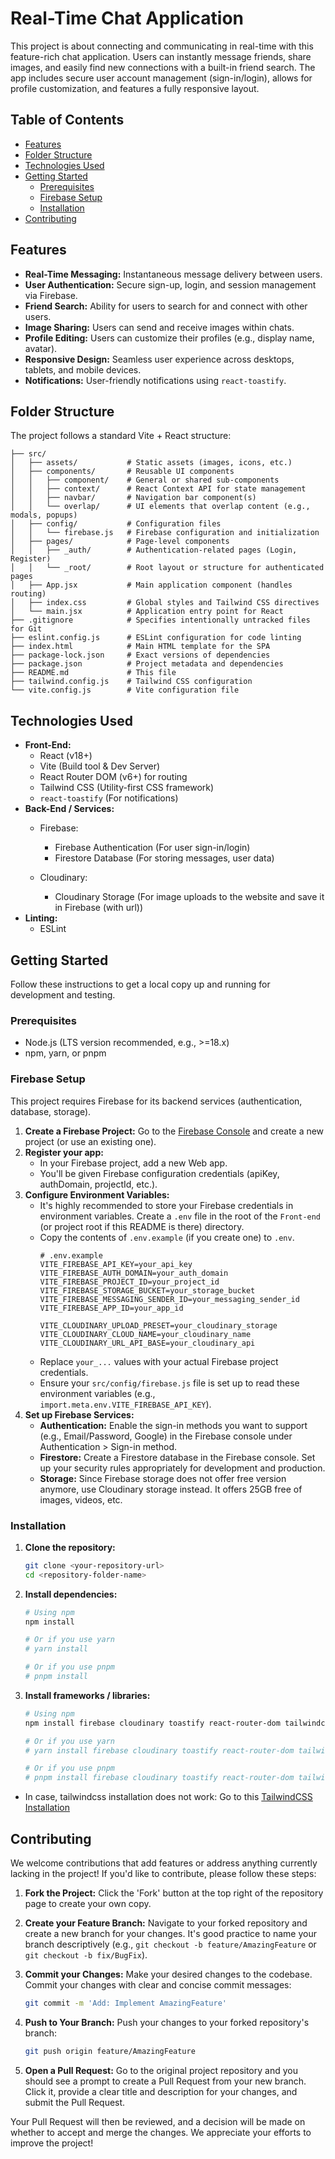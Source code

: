 # Real-Time Chat Application

This project is about connecting and communicating in real-time with this feature-rich chat application. Users can instantly message friends, share images, and easily find new connections with a built-in friend search. The app includes secure user account management (sign-in/login), allows for profile customization, and features a fully responsive layout.

## Table of Contents

- [Features](#features)
- [Folder Structure](#folder-structure)
- [Technologies Used](#technologies-used)
- [Getting Started](#getting-started)
  - [Prerequisites](#prerequisites)
  - [Firebase Setup](#firebase-setup)
  - [Installation](#installation)
- [Contributing](#contributing)

## Features

-   **Real-Time Messaging:** Instantaneous message delivery between users.
-   **User Authentication:** Secure sign-up, login, and session management via Firebase.
-   **Friend Search:** Ability for users to search for and connect with other users.
-   **Image Sharing:** Users can send and receive images within chats.
-   **Profile Editing:** Users can customize their profiles (e.g., display name, avatar).
-   **Responsive Design:** Seamless user experience across desktops, tablets, and mobile devices.
-   **Notifications:** User-friendly notifications using `react-toastify`.

## Folder Structure

The project follows a standard Vite + React structure:
```plaintext
├── src/
│   ├── assets/           # Static assets (images, icons, etc.)
│   ├── components/       # Reusable UI components
│   │   ├── component/    # General or shared sub-components
│   │   ├── context/      # React Context API for state management
│   │   ├── navbar/       # Navigation bar component(s)
│   │   └── overlap/      # UI elements that overlap content (e.g., modals, popups)
│   ├── config/           # Configuration files
│   │   └── firebase.js   # Firebase configuration and initialization
│   ├── pages/            # Page-level components
│   │   ├── _auth/        # Authentication-related pages (Login, Register)
│   │   └── _root/        # Root layout or structure for authenticated pages
│   ├── App.jsx           # Main application component (handles routing)
│   ├── index.css         # Global styles and Tailwind CSS directives
│   └── main.jsx          # Application entry point for React
├── .gitignore            # Specifies intentionally untracked files for Git
├── eslint.config.js      # ESLint configuration for code linting
├── index.html            # Main HTML template for the SPA
├── package-lock.json     # Exact versions of dependencies
├── package.json          # Project metadata and dependencies
├── README.md             # This file
├── tailwind.config.js    # Tailwind CSS configuration
└── vite.config.js        # Vite configuration file
```

## Technologies Used

-   **Front-End:**
    -   React (v18+)
    -   Vite (Build tool & Dev Server)
    -   React Router DOM (v6+) for routing
    -   Tailwind CSS (Utility-first CSS framework)
    -   `react-toastify` (For notifications)
-   **Back-End / Services:**
    -   Firebase:
        -   Firebase Authentication (For user sign-in/login)
        -   Firestore Database (For storing messages, user data)
    
    -   Cloudinary:
        -   Cloudinary Storage (For image uploads to the website and save it in Firebase (with url))
-   **Linting:**
    -   ESLint

## Getting Started

Follow these instructions to get a local copy up and running for development and testing.

### Prerequisites

-   Node.js (LTS version recommended, e.g., >=18.x)
-   npm, yarn, or pnpm

### Firebase Setup

This project requires Firebase for its backend services (authentication, database, storage).

1.  **Create a Firebase Project:** Go to the [Firebase Console](https://console.firebase.google.com/) and create a new project (or use an existing one).
2.  **Register your app:**
    * In your Firebase project, add a new Web app.
    * You'll be given Firebase configuration credentials (apiKey, authDomain, projectId, etc.).
3.  **Configure Environment Variables:**
    * It's highly recommended to store your Firebase credentials in environment variables. Create a `.env` file in the root of the `Front-end` (or project root if this README is there) directory.
    * Copy the contents of `.env.example` (if you create one) to `.env`.
        ```env
        # .env.example
        VITE_FIREBASE_API_KEY=your_api_key
        VITE_FIREBASE_AUTH_DOMAIN=your_auth_domain
        VITE_FIREBASE_PROJECT_ID=your_project_id
        VITE_FIREBASE_STORAGE_BUCKET=your_storage_bucket
        VITE_FIREBASE_MESSAGING_SENDER_ID=your_messaging_sender_id
        VITE_FIREBASE_APP_ID=your_app_id

        VITE_CLOUDINARY_UPLOAD_PRESET=your_cloudinary_storage
        VITE_CLOUDINARY_CLOUD_NAME=your_cloudinary_name
        VITE_CLOUDINARY_URL_API_BASE=your_cloudinary_api
        ```
    * Replace `your_...` values with your actual Firebase project credentials.
    * Ensure your `src/config/firebase.js` file is set up to read these environment variables (e.g., `import.meta.env.VITE_FIREBASE_API_KEY`).
4.  **Set up Firebase Services:**
    * **Authentication:** Enable the sign-in methods you want to support (e.g., Email/Password, Google) in the Firebase console under Authentication > Sign-in method.
    * **Firestore:** Create a Firestore database in the Firebase console. Set up your security rules appropriately for development and production.
    * **Storage:** Since Firebase storage does not offer free version anymore, use Cloudinary storage instead. It offers 25GB free of images, videos, etc.

### Installation

1.  **Clone the repository:**
    ```bash
    git clone <your-repository-url>
    cd <repository-folder-name>
    ```
2.  **Install dependencies:**
    ```bash
    # Using npm
    npm install

    # Or if you use yarn
    # yarn install

    # Or if you use pnpm
    # pnpm install
    ```
3.  **Install frameworks / libraries:**
    ```bash
    # Using npm
    npm install firebase cloudinary toastify react-router-dom tailwindcss @tailwindcss/vite

    # Or if you use yarn
    # yarn install firebase cloudinary toastify react-router-dom tailwindcss @tailwindcss/vite

    # Or if you use pnpm
    # pnpm install firebase cloudinary toastify react-router-dom tailwindcss @tailwindcss/vite
    ```

* In case, tailwindcss installation does not work: Go to this [TailwindCSS Installation](https://tailwindcss.com/docs/installation/using-vite)


## Contributing

We welcome contributions that add features or address anything currently lacking in the project! If you'd like to contribute, please follow these steps:

1.  **Fork the Project:**
    Click the 'Fork' button at the top right of the repository page to create your own copy.

2.  **Create your Feature Branch:**
    Navigate to your forked repository and create a new branch for your changes. It's good practice to name your branch descriptively (e.g., `git checkout -b feature/AmazingFeature` or `git checkout -b fix/BugFix`).

3.  **Commit your Changes:**
    Make your desired changes to the codebase. Commit your changes with clear and concise commit messages:
    ```bash
    git commit -m 'Add: Implement AmazingFeature'
    ```

4.  **Push to Your Branch:**
    Push your changes to your forked repository's branch:
    ```bash
    git push origin feature/AmazingFeature
    ```

5.  **Open a Pull Request:**
    Go to the original project repository and you should see a prompt to create a Pull Request from your new branch. Click it, provide a clear title and description for your changes, and submit the Pull Request.

Your Pull Request will then be reviewed, and a decision will be made on whether to accept and merge the changes. We appreciate your efforts to improve the project!
